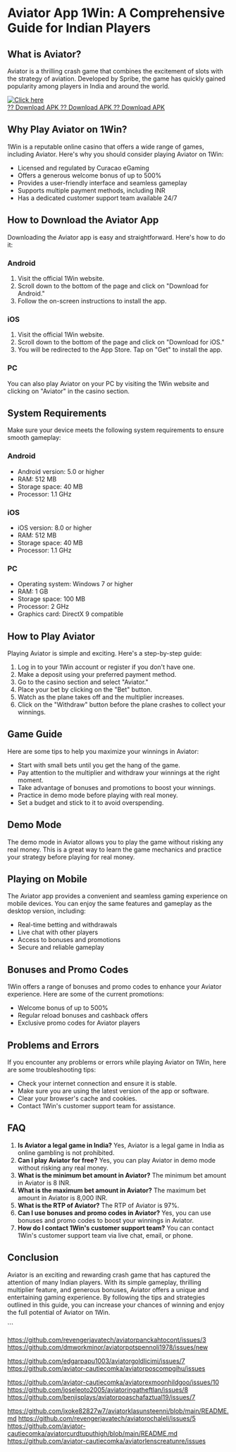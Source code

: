 # Aviator App 1Win: A Comprehensive Guide for Indian Players

## What is Aviator?

Aviator is a thrilling crash game that combines the excitement of slots
with the strategy of aviation. Developed by Spribe, the game has quickly
gained popularity among players in India and around the world.

[![Click
here](https://readscoops.com/wp-content/uploads/2023/03/Readscoop-aviator-1-1.jpg)](https://traff.sbs/deff)\
[?? Download APK ?? Download APK ?? Download
APK](https://traff.sbs/deff)

## Why Play Aviator on 1Win?

1Win is a reputable online casino that offers a wide range of games,
including Aviator. Here\'s why you should consider playing Aviator on
1Win:

-   Licensed and regulated by Curacao eGaming
-   Offers a generous welcome bonus of up to 500%
-   Provides a user-friendly interface and seamless gameplay
-   Supports multiple payment methods, including INR
-   Has a dedicated customer support team available 24/7

## How to Download the Aviator App

Downloading the Aviator app is easy and straightforward. Here\'s how to
do it:

### Android

1.  Visit the official 1Win website.
2.  Scroll down to the bottom of the page and click on "Download for
    Android."
3.  Follow the on-screen instructions to install the app.

### iOS

1.  Visit the official 1Win website.
2.  Scroll down to the bottom of the page and click on "Download for
    iOS."
3.  You will be redirected to the App Store. Tap on "Get" to
    install the app.

### PC

You can also play Aviator on your PC by visiting the 1Win website and
clicking on "Aviator" in the casino section.

## System Requirements

Make sure your device meets the following system requirements to ensure
smooth gameplay:

### Android

-   Android version: 5.0 or higher
-   RAM: 512 MB
-   Storage space: 40 MB
-   Processor: 1.1 GHz

### iOS

-   iOS version: 8.0 or higher
-   RAM: 512 MB
-   Storage space: 40 MB
-   Processor: 1.1 GHz

### PC

-   Operating system: Windows 7 or higher
-   RAM: 1 GB
-   Storage space: 100 MB
-   Processor: 2 GHz
-   Graphics card: DirectX 9 compatible

## How to Play Aviator

Playing Aviator is simple and exciting. Here\'s a step-by-step guide:

1.  Log in to your 1Win account or register if you don\'t have one.
2.  Make a deposit using your preferred payment method.
3.  Go to the casino section and select "Aviator."
4.  Place your bet by clicking on the "Bet" button.
5.  Watch as the plane takes off and the multiplier increases.
6.  Click on the "Withdraw" button before the plane crashes to
    collect your winnings.

## Game Guide

Here are some tips to help you maximize your winnings in Aviator:

-   Start with small bets until you get the hang of the game.
-   Pay attention to the multiplier and withdraw your winnings at the
    right moment.
-   Take advantage of bonuses and promotions to boost your winnings.
-   Practice in demo mode before playing with real money.
-   Set a budget and stick to it to avoid overspending.

## Demo Mode

The demo mode in Aviator allows you to play the game without risking any
real money. This is a great way to learn the game mechanics and practice
your strategy before playing for real money.

## Playing on Mobile

The Aviator app provides a convenient and seamless gaming experience on
mobile devices. You can enjoy the same features and gameplay as the
desktop version, including:

-   Real-time betting and withdrawals
-   Live chat with other players
-   Access to bonuses and promotions
-   Secure and reliable gameplay

## Bonuses and Promo Codes

1Win offers a range of bonuses and promo codes to enhance your Aviator
experience. Here are some of the current promotions:

-   Welcome bonus of up to 500%
-   Regular reload bonuses and cashback offers
-   Exclusive promo codes for Aviator players

## Problems and Errors

If you encounter any problems or errors while playing Aviator on 1Win,
here are some troubleshooting tips:

-   Check your internet connection and ensure it is stable.
-   Make sure you are using the latest version of the app or software.
-   Clear your browser\'s cache and cookies.
-   Contact 1Win\'s customer support team for assistance.

## FAQ

1.  **Is Aviator a legal game in India?** Yes, Aviator is a legal game
    in India as online gambling is not prohibited.
2.  **Can I play Aviator for free?** Yes, you can play Aviator in demo
    mode without risking any real money.
3.  **What is the minimum bet amount in Aviator?** The minimum bet
    amount in Aviator is 8 INR.
4.  **What is the maximum bet amount in Aviator?** The maximum bet
    amount in Aviator is 8,000 INR.
5.  **What is the RTP of Aviator?** The RTP of Aviator is 97%.
6.  **Can I use bonuses and promo codes in Aviator?** Yes, you can use
    bonuses and promo codes to boost your winnings in Aviator.
7.  **How do I contact 1Win\'s customer support team?** You can contact
    1Win\'s customer support team via live chat, email, or phone.

## Conclusion

Aviator is an exciting and rewarding crash game that has captured the
attention of many Indian players. With its simple gameplay, thrilling
multiplier feature, and generous bonuses, Aviator offers a unique and
entertaining gaming experience. By following the tips and strategies
outlined in this guide, you can increase your chances of winning and
enjoy the full potential of Aviator on 1Win.

\`\`\`


https://github.com/revengerjavatech/aviatorpanckahtocont/issues/3
https://github.com/dmworkminor/aviatorpotspennoli1978/issues/new

https://github.com/edgarpapu1003/aviatorgoldlicimi/issues/7
https://github.com/aviator-cautiecomka/aviatorposcompgihu/issues

https://github.com/aviator-cautiecomka/aviatorexmoonhildgoo/issues/10
https://github.com/joseleoto2005/aviatoringatheftlan/issues/8
https://github.com/benjisplays/aviatorpoaschafaztual19/issues/7

https://github.com/jxoke82827w7/aviatorklasunsteenni/blob/main/README.md
https://github.com/revengerjavatech/aviatorochaleli/issues/5
https://github.com/aviator-cautiecomka/aviatorcurdtuputhigh/blob/main/README.md
https://github.com/aviator-cautiecomka/aviatorlenscreatunre/issues
